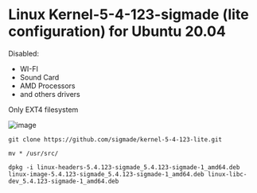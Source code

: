# Linux Kernel-5-4-123-sigmade (lite configuration) for Ubuntu 20.04 

Disabled:
 - WI-FI
 - Sound Card
 - AMD Processors
 - and others drivers

Only EXT4 filesystem

![image](https://user-images.githubusercontent.com/55326490/120222251-7544ee00-c261-11eb-83e2-5cc959ab144d.png)

`git clone https://github.com/sigmade/kernel-5-4-123-lite.git`

`mv * /usr/src/`

`dpkg -i linux-headers-5.4.123-sigmade_5.4.123-sigmade-1_amd64.deb 
 linux-image-5.4.123-sigmade_5.4.123-sigmade-1_amd64.deb
 linux-libc-dev_5.4.123-sigmade-1_amd64.deb`



